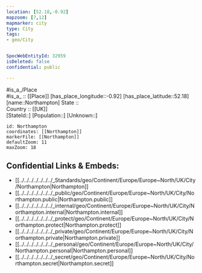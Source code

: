 ```yaml
---
location: [52.18,-0.92] 
mapzoom: [7,12] 
mapmarker: city 
type: City
tags:
- geo/City


SpocWebEntityId: 32959
isDeleted: false
confidential: public

---
```

#is_a_/Place  
#is_a_ :: [[Place]] 
[has_place_longitude::-0.92] 
[has_place_latitude::52.18] 
[name::Northampton] 
State ::  
Country :: [[UK]]  
[StateId::] 
[Population::] 
[Unknown::] 


```leaflet
id: Northampton
coordinates: [[Northampton]] 
markerFile: [[Northampton]] 
defaultZoom: 11 
maxZoom: 18
```


## Confidential Links & Embeds: 
- [[../../../../../../../_Standards/geo/Continent/Europe/Europe~North/UK/City/Northampton|Northampton]] 
- [[../../../../../../../_public/geo/Continent/Europe/Europe~North/UK/City/Northampton.public|Northampton.public]] 
- [[../../../../../../../_internal/geo/Continent/Europe/Europe~North/UK/City/Northampton.internal|Northampton.internal]] 
- [[../../../../../../../_protect/geo/Continent/Europe/Europe~North/UK/City/Northampton.protect|Northampton.protect]] 
- [[../../../../../../../_private/geo/Continent/Europe/Europe~North/UK/City/Northampton.private|Northampton.private]] 
- [[../../../../../../../_personal/geo/Continent/Europe/Europe~North/UK/City/Northampton.personal|Northampton.personal]] 
- [[../../../../../../../_secret/geo/Continent/Europe/Europe~North/UK/City/Northampton.secret|Northampton.secret]] 
